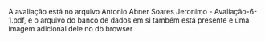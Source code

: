 A avaliação está no arquivo Antonio Abner Soares Jeronimo - Avaliação-6-1.pdf, e o arquivo do banco de dados em si também está presente e uma imagem adicional dele no db browser
